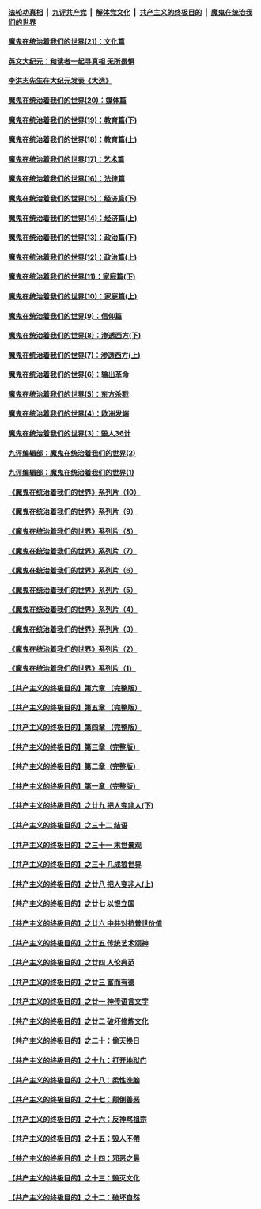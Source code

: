 

####  [法轮功真相](../../../../basic/blob/master/README.md?t=01140031) &nbsp;|&nbsp; [九评共产党](../../../../9ping.md/blob/master/README.md?t=01140031) &nbsp;|&nbsp; [解体党文化](../../../../jtdwh.md/blob/master/README.md?t=01140031)  &nbsp;|&nbsp; [共产主义的终极目的](../../../../gczydzjmd.md/blob/master/README.md?t=01140031) &nbsp;|&nbsp; [魔鬼在统治我们的世界](../../../../mgztzwmdsj.md/blob/master/README.md?t=01140031) 

#### [魔鬼在统治着我们的世界(21)：文化篇](../pages/nsc422/n10597706.md?t=01140031) 

#### [英文大纪元：和读者一起寻真相 无所畏惧](../pages/nsc422/n12542027.md?t=01140031) 

#### [李洪志先生在大纪元发表《大选》](../pages/nsc422/n12534746.md?t=01140031) 

#### [魔鬼在统治着我们的世界(20)：媒体篇](../pages/nsc422/n10586579.md?t=01140031) 

#### [魔鬼在统治着我们的世界(19)：教育篇(下)](../pages/nsc422/n10564808.md?t=01140031) 

#### [魔鬼在统治着我们的世界(18)：教育篇(上)](../pages/nsc422/n10526970.md?t=01140031) 

#### [魔鬼在统治着我们的世界(17)：艺术篇](../pages/nsc422/n10499093.md?t=01140031) 

#### [魔鬼在统治着我们的世界(16)：法律篇](../pages/nsc422/n10485969.md?t=01140031) 

#### [魔鬼在统治着我们的世界(15)：经济篇(下)](../pages/nsc422/n10469975.md?t=01140031) 

#### [魔鬼在统治着我们的世界(14)：经济篇(上)](../pages/nsc422/n10457370.md?t=01140031) 

#### [魔鬼在统治着我们的世界(13)：政治篇(下)](../pages/nsc422/n10448270.md?t=01140031) 

#### [魔鬼在统治着我们的世界(12)：政治篇(上)](../pages/nsc422/n10444576.md?t=01140031) 

#### [魔鬼在统治着我们的世界(11)：家庭篇(下)](../pages/nsc422/n10440961.md?t=01140031) 

#### [魔鬼在统治着我们的世界(10)：家庭篇(上)](../pages/nsc422/n10435448.md?t=01140031) 

#### [魔鬼在统治着我们的世界(9)：信仰篇](../pages/nsc422/n10432159.md?t=01140031) 

#### [魔鬼在统治着我们的世界(8)：渗透西方(下)](../pages/nsc422/n10429603.md?t=01140031) 

#### [魔鬼在统治着我们的世界(7)：渗透西方(上)](../pages/nsc422/n10426013.md?t=01140031) 

#### [魔鬼在统治着我们的世界(6)：输出革命](../pages/nsc422/n10421536.md?t=01140031) 

#### [魔鬼在统治着我们的世界(5)：东方杀戮](../pages/nsc422/n10417707.md?t=01140031) 

#### [魔鬼在统治着我们的世界(4)：欧洲发端](../pages/nsc422/n10414890.md?t=01140031) 

#### [魔鬼在统治着我们的世界(3)：毁人36计](../pages/nsc422/n10411583.md?t=01140031) 

#### [九评编辑部：魔鬼在统治着我们的世界(2)](../pages/nsc422/n10410036.md?t=01140031) 

#### [九评编辑部：魔鬼在统治着我们的世界(1)](../pages/nsc422/n10406825.md?t=01140031) 

#### [《魔鬼在统治着我们的世界》系列片（10）](../pages/nsc422/n12292670.md?t=01140031) 

#### [《魔鬼在统治着我们的世界》系列片（9）](../pages/nsc422/n12290859.md?t=01140031) 

#### [《魔鬼在统治着我们的世界》系列片（8）](../pages/nsc422/n12287445.md?t=01140031) 

#### [《魔鬼在统治着我们的世界》系列片（7）](../pages/nsc422/n12283425.md?t=01140031) 

#### [《魔鬼在统治着我们的世界》系列片（6）](../pages/nsc422/n12282314.md?t=01140031) 

#### [《魔鬼在统治着我们的世界》系列片（5）](../pages/nsc422/n12281419.md?t=01140031) 

#### [《魔鬼在统治着我们的世界》系列片（4）](../pages/nsc422/n12274024.md?t=01140031) 

#### [《魔鬼在统治着我们的世界》系列片（3）](../pages/nsc422/n12271322.md?t=01140031) 

#### [《魔鬼在统治着我们的世界》系列片（2）](../pages/nsc422/n12269049.md?t=01140031) 

#### [《魔鬼在统治着我们的世界》系列片（1）](../pages/nsc422/n12267575.md?t=01140031) 

#### [【共产主义的终极目的】第六章 （完整版）](../pages/nsc422/n11428913.md?t=01140031) 

#### [【共产主义的终极目的】第五章 （完整版）](../pages/nsc422/n11428912.md?t=01140031) 

#### [【共产主义的终极目的】第四章 （完整版）](../pages/nsc422/n11428907.md?t=01140031) 

#### [【共产主义的终极目的】第三章（完整版）](../pages/nsc422/n11428848.md?t=01140031) 

#### [【共产主义的终极目的】第二章（完整版）](../pages/nsc422/n11428831.md?t=01140031) 

#### [【共产主义的终极目的】第一章（完整版）](../pages/nsc422/n11417651.md?t=01140031) 

#### [【共产主义的终极目的】之廿九 把人变非人(下)](../pages/nsc422/n11344140.md?t=01140031) 

#### [【共产主义的终极目的】之三十二 结语](../pages/nsc422/n11360535.md?t=01140031) 

#### [【共产主义的终极目的】之三十一 末世景观](../pages/nsc422/n11351129.md?t=01140031) 

#### [【共产主义的终极目的】之三十 几成狼世界](../pages/nsc422/n11348280.md?t=01140031) 

#### [【共产主义的终极目的】之廿八 把人变非人(上)](../pages/nsc422/n11340492.md?t=01140031) 

#### [【共产主义的终极目的】之廿七 以恨立国](../pages/nsc422/n11336944.md?t=01140031) 

#### [【共产主义的终极目的】之廿六 中共对抗普世价值](../pages/nsc422/n11324785.md?t=01140031) 

#### [【共产主义的终极目的】之廿五 传统艺术颂神](../pages/nsc422/n11296396.md?t=01140031) 

#### [【共产主义的终极目的】之廿四 人伦典范](../pages/nsc422/n11296397.md?t=01140031) 

#### [【共产主义的终极目的】之廿三 富而有德](../pages/nsc422/n11283598.md?t=01140031) 

#### [【共产主义的终极目的】之廿一 神传语言文字](../pages/nsc422/n11263265.md?t=01140031) 

#### [【共产主义的终极目的】之廿二 破坏修炼文化](../pages/nsc422/n11245728.md?t=01140031) 

#### [【共产主义的终极目的】之二十：偷天换日](../pages/nsc422/n11238846.md?t=01140031) 

#### [【共产主义的终极目的】之十九：打开地狱门](../pages/nsc422/n11206376.md?t=01140031) 

#### [【共产主义的终极目的】之十八：柔性洗脑](../pages/nsc422/n11199994.md?t=01140031) 

#### [【共产主义的终极目的】之十七：颠倒善恶](../pages/nsc422/n11179782.md?t=01140031) 

#### [【共产主义的终极目的】之十六：反神骂祖宗](../pages/nsc422/n11166798.md?t=01140031) 

#### [【共产主义的终极目的】之十五：毁人不倦](../pages/nsc422/n11166792.md?t=01140031) 

#### [【共产主义的终极目的】之十四：邪恶之最](../pages/nsc422/n11150249.md?t=01140031) 

#### [【共产主义的终极目的】之十三：毁灭文化](../pages/nsc422/n11135227.md?t=01140031) 

#### [【共产主义的终极目的】之十二：破坏自然](../pages/nsc422/n11135214.md?t=01140031) 

